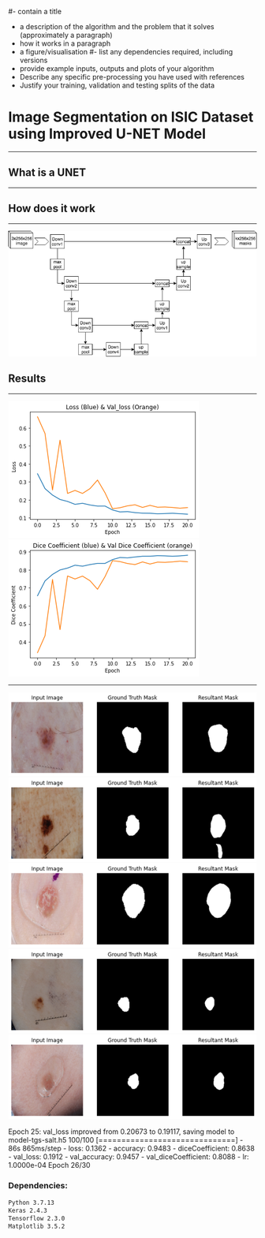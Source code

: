 #- contain a title
- a description of the algorithm and the problem that it solves (approximately a paragraph)
- how it works in a paragraph
- a figure/visualisation
#- list any dependencies required, including versions
- provide example inputs, outputs and plots of your algorithm
- Describe any specific pre-processing you have used with references
- Justify your training, validation and testing splits of the data

# Image Segmentation on ISIC Dataset using Improved U-NET Model
---

## What is a UNET
---

## How does it work
---



![unet](images/unet.png)

## Results
---

![loss](images/loss.png)
![Dice Crossentropy](images/dice.png)

---

![1](images/1.png)
![2](images/2.png)
![3](images/3.png)
![4](images/4.png)
![5](images/5.png)

Epoch 25: val_loss improved from 0.20673 to 0.19117, saving model to model-tgs-salt.h5
100/100 [==============================] - 86s 865ms/step - loss: 0.1362 - accuracy: 0.9483 - diceCoefficient: 0.8638 - val_loss: 0.1912 - val_accuracy: 0.9457 - val_diceCoefficient: 0.8088 - lr: 1.0000e-04
Epoch 26/30

### Dependencies:

    Python 3.7.13
    Keras 2.4.3
    Tensorflow 2.3.0
    Matplotlib 3.5.2